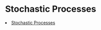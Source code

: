 # Stochastic Processes

<li class="masthead__menu-item">
          <a href= "https://nbviewer.org/github/JulioCesarMS/StochasticProcesses/blob/main/Stochastic_simulation.ipynb">Stochastic Processes</a>
</li>
